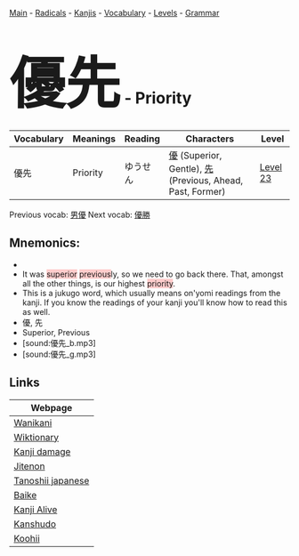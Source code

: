 <style> bigfont {font-size: 100px}</style>
[Main](../README.md) -
[Radicals](../radicals.md) -
[Kanjis](../kanjis.md) -
[Vocabulary](../vocabulary.md) -
[Levels](../levels.md) -
[Grammar](../grammar.md)
# <bigfont> 優先</bigfont> - Priority 

| Vocabulary | Meanings | Reading | Characters | Level |
| --- | --- | --- | --- | --- |
| 優先 | Priority | ゆうせん |  [優](../kanjis/優.md) (Superior, Gentle), [先](../kanjis/先.md) (Previous, Ahead, Past, Former) | [Level 23](../levels/wk_level23.md) |

Previous vocab: [男優](男優.md) Next vocab: [優勝](優勝.md) 

## Mnemonics:

* 
* It was <span style="background-color:#ffcccb"> superior</span> <span style="background-color:#ffcccb"> previous</span>ly, so we need to go back there. That, amongst all the other things, is our highest <span style="background-color:#ffcccb"> priority</span>.
* This is a jukugo word, which usually means on'yomi readings from the kanji. If you know the readings of your kanji you'll know how to read this as well.
* 優, 先
* Superior, Previous
* [sound:優先_b.mp3]
* [sound:優先_g.mp3]


## Links 

| Webpage |
| --- |
| [Wanikani          ](https://www.wanikani.com/kanji/優先) |
| [Wiktionary        ](https://en.wiktionary.org/wiki/優先) |
| [Kanji damage      ](http://www.kanjidamage.com/kanji/search?utf8=✓&q=優先) |
| [Jitenon           ](https://jitenon.com/kanji/優先) |
| [Tanoshii japanese ](https://www.tanoshiijapanese.com/dictionary/kanji.cfm?k=優先) |
| [Baike             ](https://baike.baidu.com/item/優先) |
| [Kanji Alive       ](https://app.kanjialive.com/優先) |
| [Kanshudo          ](https://www.kanshudo.com/searchmn?q=優先) |
| [Koohii            ](https://kanji.koohii.com/study/kanji/優先) |

